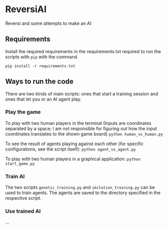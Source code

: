 # ReversiAI

Reversi and some attempts to make an AI

## Requirements

Install the required requirements in the requirements.txt required to run the scripts with `pip` with the command

`pip install -r requirements.txt`

## Ways to run the code

There are two kinds of main scripts: ones that start a training session and ones that let you or an AI agent play.

### Play the game


To play with two human players in the terminal (Inputs are coordinates separated by a space; I am not responsible for figuring out how the input coordinates translates to the shown game board)
`python human_vs_human.py`

To see the result of agents playing against each other (for specific configurations, see the script itself):
`python agent_vs_agent.py`

To play with two human players in a graphical application:
`python start_game.py`


### Train AI

The two scripts `genetic_training.py` and `imitation_training.py` can be used to train agents. The agents are saved to the directory specified in the respective script.

### Use trained AI

...